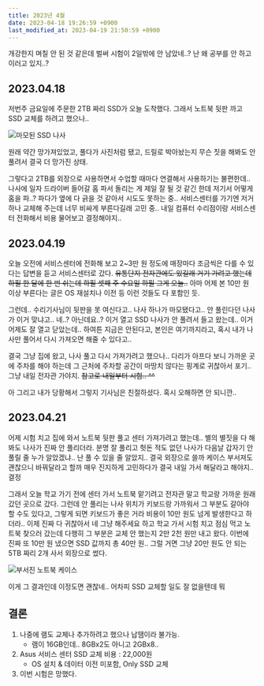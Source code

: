 ```yaml
---
title: 2023년 4월
date: 2023-04-18 19:26:59 +0900
last_modified_at: 2023-04-19 21:50:59 +0900
---
```


개강한지 며칠 안 된 것 같은데 벌써 시험이 2일밖에 안 남았네..?
난 왜 공부를 안 하고 이러고 있지..?

## 2023.04.18

저번주 금요일에 주문한 2TB 짜리 SSD가 오늘 도착했다. 그래서 노트북 뒷판 까고 SSD 교체를 하려고 했으나..

![마모된 SSD 나사](https://cdn.jsdelivr.net/gh/kimzuni/cdn/blog/diary-2-a-worn-screw.png)

원래 약간 망가져있었고, 풀다가 사진처럼 됐고, 드릴로 박아놨는지 무슨 짓을 해봐도 안 풀려서 결국 더 망가진 상태.

그렇다고 2TB를 외장으로 사용하면서 수업할 때마다 연결해서 사용하기는 불편한데..
나사에 일자 드라이버 들어갈 홈 파서 돌리는 게 제일 잘 될 것 같긴 한데 저기서 어떻게 홈을 파..? 파다가 옆에 다 긁을 것 같아서 시도도 못하는 중..
서비스센터를 가기엔 저거 하나 교체해 주는데 너무 비싸게 부른다길래 고민 중..
내일 컴퓨터 수리점이랑 서비스센터 전화해서 비용 물어보고 결정해야지..

## 2023.04.19

오늘 오전에 서비스센터에 전화해 보고 2~3만 원 정도에 매장마다 조금씩은 다를 수 있다는 답변을 듣고 서비스센터로 갔다.
~~유통단지 전자관에도 있길래 거기 가려고 했는데 하필 한 달에 한 번 쉬는데 하필 셋째 주 수요일 하필 그게 오늘..~~
아마 어제 본 10만 원 이상 부른다는 글은 OS 재설치나 이전 등 이런 것들도 다 포함인 듯.

그런데.. 수리기사님이 뒷판을 못 여신다고.. 나사 하나가 마모됐다고.. 안 풀린다던 나사가 이거 맞냐고..
네..? 아닌데요..? 이거 열고 SSD 나사가 안 풀려서 들고 왔는데.. 이거 어제도 잘 열고 닫았는데..
하여튼 지금은 안된다고, 본인은 여기까지라고, 혹시 내가 나사만 풀어서 다시 가져오면 해줄 수 있다고..

결국 그냥 집에 왔고, 나사 풀고 다시 가져가려고 했으나..
다리가 아프다 보니 가까운 곳에 주차를 해야 하는데 그 근처에 주차할 공간이 마땅치 않다는 핑계로 귀찮아서 포기..
그냥 내일 전자관 가야지. ~~참고로 내일부터 시험.. ^^~~

아 그리고 내가 당황해서 그렇지 기사님은 친절하셨다. 혹시 오해하면 안 되니깐..

## 2023.04.21

어제 시험 치고 집에 와서 노트북 뒷판 풀고 센터 가져가려고 했는데.. 별의 별짓을 다 해봐도 나사가 진짜 안 풀리더라.
분명 잘 풀리고 헛돈 적도 없던 나사가 다음날 갑자기 안 풀릴 줄 누가 알았겠냐.. 난 풀 수 있을 줄 알았지..
결국 외장으로 쓸까 케이스 부서져도 괜찮으니 바꿔달라고 할까 매우 진지하게 고민하다가 결국 내일 가서 해달라고 해야지.. 결정

그래서 오늘 학교 가기 전에 센터 가서 노트북 맡기려고 전자관 말고 학교랑 가까운 원래 갔던 곳으로 갔다.
그런데 안 풀리는 나사 위치가 키보드랑 가까워서 그 부분도 갈아야 할 수도 있다고, 그렇게 되면 키보드가 좋은 거라 비용이 10만 원도 넘게 발생한다고 하더라..
이제 진짜 다 귀찮아서 네 그냥 해주세요 하고 학교 가서 시험 치고 점심 먹고 노트북 찾으러 갔는데 다행히 그 부분은 교체 안 했는지 2만 2천 원만 내고 왔다.
이번에 진짜 또 10만 원 냈으면 SSD 값까지 총 40만 원.. 그럴 거면 그냥 20만 원도 안 되는 5TB 짜리 2개 사서 외장으로 썼다.

![부서진 노트북 케이스](https://cdn.jsdelivr.net/gh/kimzuni/cdn/blog/diary-2-a-broken-case.jpg)

이게 그 결과인데 이정도면 괜찮네.. 어차피 SSD 교체할 일도 잘 없을텐데 뭐

## 결론

1. 나중에 램도 교체나 추가하려고 했으나 납땜이라 불가능.
    - 램이 16GB인데.. 8GBx2도 아니고 2GBx8..
2. Asus 서비스 센터 SSD 교체 비용 : 22,000원
    - OS 설치 & 데이터 이전 미포함, Only SSD 교체
3. 이번 시험은 망했다.
